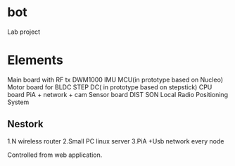 # bot
Lab project

# Elements
Main board with RF tx DWM1000 IMU MCU(in prototype based on Nucleo)
Motor board for BLDC STEP DC( in prototype based on stepstick)
CPU board PiA + network + cam
Sensor board DIST SON 
Local Radio Positioning System  

## Nestork 

1.N wireless router
2.Small PC linux server
3.PiA +Usb network every node

Controlled from web application. 

